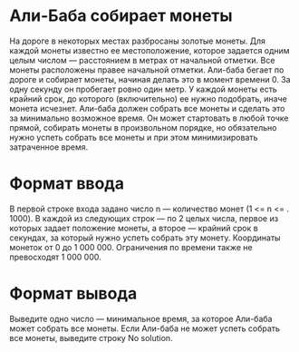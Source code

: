 # Али-Баба собирает монеты

На дороге в некоторых местах разбросаны золотые монеты. Для каждой монеты известно ее местоположение, которое задается одним целым числом — расстоянием в метрах от начальной отметки. Все монеты расположены правее начальной отметки. Али-баба бегает по дороге и собирает монеты, начиная делать это в момент времени 0. За одну секунду он пробегает ровно один метр. У каждой монеты есть крайний срок, до которого (включительно) ее нужно подобрать, иначе монета исчезнет. Али-баба должен собрать все монеты и сделать это за минимально возможное время. Он может стартовать в любой точке прямой, собирать монеты в произвольном порядке, но обязательно нужно успеть собрать все монеты и при этом минимизировать затраченное время.

# Формат ввода
В первой строке входа задано число n — количество монет (1 <= n <= . 1000). В каждой из следующих строк — по 2 целых числа, первое из которых задает положение монеты, а второе — крайний срок в секундах, за который нужно успеть собрать эту монету. Координаты монеток от 0 до 1  000  000. Ограничения по времени также не превосходят 1  000  000.

# Формат вывода
Выведите одно число — минимальное время, за которое Али-баба может собрать все монеты. Если Али-баба не может успеть собрать все монеты, выведите строку No solution.